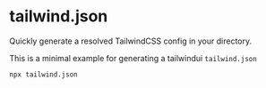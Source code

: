 # tailwind.json

Quickly generate a resolved TailwindCSS config in your directory.

This is a minimal example for generating a tailwindui `tailwind.json`

```
npx tailwind.json
```
